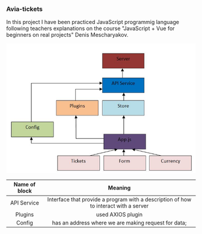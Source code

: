 ### Avia-tickets

In this project I have been practiced JavaScript programmig language following teachers explanations on the course "JavaScript + Vue for beginners on real projects" Denis Mescharyakov.

![Avia-tickets app scheme](img/scheme.jpg "App scheme")

| Name of block | Meaning |
|:-------:| :------:|
| API Service | Interface that provide a program with a description of how to interact with a server |
| Plugins | used AXIOS plugin |
| Config | has an address where we are making request for data; |